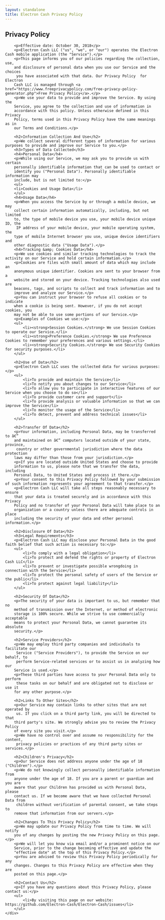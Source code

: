 ```yaml
---
layout: standalone
title: Electron Cash Privacy Policy
---
```

<section class="page-section bg-primary policy">
	<div class="container">
		<h1>Privacy Policy</h1>

		<p>Effective date: October 30, 2018</p>
		<p>Electron Cash LLC ("us", "we", or "our") operates the Electron Cash mobile application (the "Service").</p>
		<p>This page informs you of our policies regarding the collection, use,
		and disclosure of personal data when you use our Service and the choices
		 you have associated with that data. Our Privacy Policy  for Electron
		Cash LLC is managed through <a href="https://www.freeprivacypolicy.com/free-privacy-policy-generator.php">Free Privacy Policy</a>.</p>
		<p>We use your data to provide and improve the Service. By using the
		Service, you agree to the collection and use of information in
		accordance with this policy. Unless otherwise defined in this Privacy
		Policy, terms used in this Privacy Policy have the same meanings as in
		our Terms and Conditions.</p>

		<h2>Information Collection And Use</h2>
		<p>We collect several different types of information for various purposes to provide and improve our Service to you.</p>
		<h3>Types of Data Collected</h3>
		<h4>Personal Data</h4>
		<p>While using our Service, we may ask you to provide us with certain
		personally identifiable information that can be used to contact or
		identify you ("Personal Data"). Personally identifiable information may
		include, but is not limited to:</p>
		<ul>
		<li>Cookies and Usage Data</li>
		</ul>
		<h4>Usage Data</h4>
		<p>When you access the Service by or through a mobile device, we may
		collect certain information automatically, including, but not limited
		to, the type of mobile device you use, your mobile device unique ID, the
		 IP address of your mobile device, your mobile operating system, the
		type of mobile Internet browser you use, unique device identifiers and
		other diagnostic data ("Usage Data").</p>
		<h4>Tracking &amp; Cookies Data</h4>
		<p>We use cookies and similar tracking technologies to track the activity on our Service and hold certain information.</p>
		<p>Cookies are files with small amount of data which may include an
		anonymous unique identifier. Cookies are sent to your browser from a
		website and stored on your device. Tracking technologies also used are
		beacons, tags, and scripts to collect and track information and to
		improve and analyze our Service.</p>
		<p>You can instruct your browser to refuse all cookies or to indicate
		when a cookie is being sent. However, if you do not accept cookies, you
		may not be able to use some portions of our Service.</p>
		<p>Examples of Cookies we use:</p>
		<ul>
			<li><strong>Session Cookies.</strong> We use Session Cookies to operate our Service.</li>
			<li><strong>Preference Cookies.</strong> We use Preference Cookies to remember your preferences and various settings.</li>
			<li><strong>Security Cookies.</strong> We use Security Cookies for security purposes.</li>
		</ul>

		<h2>Use of Data</h2>
		<p>Electron Cash LLC uses the collected data for various purposes:</p>
		<ul>
			<li>To provide and maintain the Service</li>
			<li>To notify you about changes to our Service</li>
			<li>To allow you to participate in interactive features of our Service when you choose to do so</li>
			<li>To provide customer care and support</li>
			<li>To provide analysis or valuable information so that we can improve the Service</li>
			<li>To monitor the usage of the Service</li>
			<li>To detect, prevent and address technical issues</li>
		</ul>

		<h2>Transfer Of Data</h2>
		<p>Your information, including Personal Data, may be transferred to â€”
		and maintained on â€” computers located outside of your state, province,
		 country or other governmental jurisdiction where the data protection
		laws may differ than those from your jurisdiction.</p>
		<p>If you are located outside United States and choose to provide
		information to us, please note that we transfer the data, including
		Personal Data, to United States and process it there.</p>
		<p>Your consent to this Privacy Policy followed by your submission of such information represents your agreement to that transfer.</p>
		<p>Electron Cash LLC will take all steps reasonably necessary to ensure
		that your data is treated securely and in accordance with this Privacy
		Policy and no transfer of your Personal Data will take place to an
		organization or a country unless there are adequate controls in place
		including the security of your data and other personal information.</p>

		<h2>Disclosure Of Data</h2>
		<h3>Legal Requirements</h3>
		<p>Electron Cash LLC may disclose your Personal Data in the good faith belief that such action is necessary to:</p>
		<ul>
			<li>To comply with a legal obligation</li>
			<li>To protect and defend the rights or property of Electron Cash LLC</li>
			<li>To prevent or investigate possible wrongdoing in connection with the Service</li>
			<li>To protect the personal safety of users of the Service or the public</li>
			<li>To protect against legal liability</li>
		</ul>

		<h2>Security Of Data</h2>
		<p>The security of your data is important to us, but remember that no
		method of transmission over the Internet, or method of electronic
		storage is 100% secure. While we strive to use commercially acceptable
		means to protect your Personal Data, we cannot guarantee its absolute
		security.</p>

		<h2>Service Providers</h2>
		<p>We may employ third party companies and individuals to facilitate our
		 Service ("Service Providers"), to provide the Service on our behalf, to
		 perform Service-related services or to assist us in analyzing how our
		Service is used.</p>
		<p>These third parties have access to your Personal Data only to perform
		 these tasks on our behalf and are obligated not to disclose or use it
		for any other purpose.</p>

		<h2>Links To Other Sites</h2>
		<p>Our Service may contain links to other sites that are not operated by
		 us. If you click on a third party link, you will be directed to that
		third party's site. We strongly advise you to review the Privacy Policy
		of every site you visit.</p>
		<p>We have no control over and assume no responsibility for the content,
		 privacy policies or practices of any third party sites or services.</p>

		<h2>Children's Privacy</h2>
		<p>Our Service does not address anyone under the age of 18 ("Children").</p>
		<p>We do not knowingly collect personally identifiable information from
		anyone under the age of 18. If you are a parent or guardian and you are
		aware that your Children has provided us with Personal Data, please
		contact us. If we become aware that we have collected Personal Data from
		 children without verification of parental consent, we take steps to
		remove that information from our servers.</p>

		<h2>Changes To This Privacy Policy</h2>
		<p>We may update our Privacy Policy from time to time. We will notify
		you of any changes by posting the new Privacy Policy on this page.</p>
		<p>We will let you know via email and/or a prominent notice on our
		Service, prior to the change becoming effective and update the
		"effective date" at the top of this Privacy Policy.</p>
		<p>You are advised to review this Privacy Policy periodically for any
		changes. Changes to this Privacy Policy are effective when they are
		posted on this page.</p>

		<h2>Contact Us</h2>
		<p>If you have any questions about this Privacy Policy, please contact us:</p>
		<ul>
			<li>By visiting this page on our website: https://github.com/Electron-Cash/Electron-Cash/issues</li>
		</ul>
	</div>
</section>
